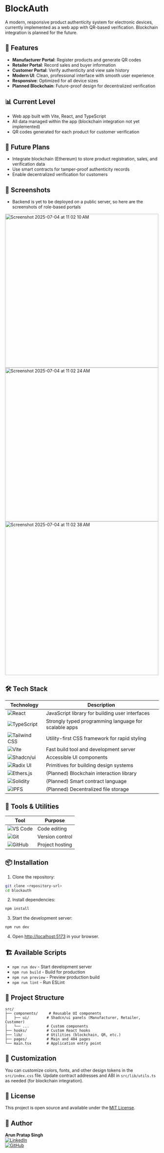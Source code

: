# BlockAuth

A modern, responsive product authenticity system for electronic devices, currently implemented as a web app with QR-based verification. Blockchain integration is planned for the future.

## 🚀 Features

- **Manufacturer Portal**: Register products and generate QR codes
- **Retailer Portal**: Record sales and buyer information
- **Customer Portal**: Verify authenticity and view sale history
- **Modern UI**: Clean, professional interface with smooth user experience
- **Responsive**: Optimized for all device sizes
- **Planned Blockchain**: Future-proof design for decentralized verification

## 📊 Current Level

- Web app built with Vite, React, and TypeScript
- All data managed within the app (blockchain integration not yet implemented)
- QR codes generated for each product for customer verification

## 🔮 Future Plans

- Integrate blockchain (Ethereum) to store product registration, sales, and verification data
- Use smart contracts for tamper-proof authenticity records
- Enable decentralized verification for customers

## 📸 Screenshots

- Backend is yet to be deployed on a public server, so here are the screenshots of role-based portals
<img width="502" alt="Screenshot 2025-07-04 at 11 02 10 AM" src="https://github.com/user-attachments/assets/65a02cbd-0d84-40cc-8894-ee11992cab43" />
<img width="502" alt="Screenshot 2025-07-04 at 11 02 24 AM" src="https://github.com/user-attachments/assets/21e40fd1-f495-414d-9f0a-d002848634d5" />
<img width="502" alt="Screenshot 2025-07-04 at 11 02 38 AM" src="https://github.com/user-attachments/assets/c35f6127-dab5-45a9-875e-8f3b57ad5f67" />

## 🛠️ Tech Stack

| Technology | Description |
|------------|-------------|
| ![React](https://img.shields.io/badge/React-61DAFB?style=for-the-badge&logo=react&logoColor=black) | JavaScript library for building user interfaces |
| ![TypeScript](https://img.shields.io/badge/TypeScript-3178C6?style=for-the-badge&logo=typescript&logoColor=white) | Strongly typed programming language for scalable apps |
| ![Tailwind CSS](https://img.shields.io/badge/Tailwind%20CSS-06B6D4?style=for-the-badge&logo=tailwindcss&logoColor=white) | Utility-first CSS framework for rapid styling |
| ![Vite](https://img.shields.io/badge/Vite-646CFF?style=for-the-badge&logo=vite&logoColor=white) | Fast build tool and development server |
| ![Shadcn/ui](https://img.shields.io/badge/shadcn/ui-000000?style=for-the-badge&logo=vercel&logoColor=white) | Accessible UI components |
| ![Radix UI](https://img.shields.io/badge/Radix%20UI-111827?style=for-the-badge&logo=radix-ui&logoColor=white) | Primitives for building design systems |
| ![Ethers.js](https://img.shields.io/badge/Ethers.js-4E8EE9?style=for-the-badge&logo=ethereum&logoColor=white) | (Planned) Blockchain interaction library |
| ![Solidity](https://img.shields.io/badge/Solidity-363636?style=for-the-badge&logo=solidity&logoColor=white) | (Planned) Smart contract language |
| ![IPFS](https://img.shields.io/badge/IPFS-65C2CB?style=for-the-badge&logo=ipfs&logoColor=white) | (Planned) Decentralized file storage |

## 🧰 Tools & Utilities

| Tool | Purpose |
|------|---------|
| ![VS Code](https://img.shields.io/badge/VS%20Code-007ACC?style=for-the-badge&logo=visual-studio-code&logoColor=white) | Code editing |
| ![Git](https://img.shields.io/badge/Git-F05032?style=for-the-badge&logo=git&logoColor=white) | Version control |
| ![GitHub](https://img.shields.io/badge/GitHub-181717?style=for-the-badge&logo=github&logoColor=white) | Project hosting |

## 📦 Installation

1. Clone the repository:
```bash
git clone <repository-url>
cd blockauth
```

2. Install dependencies:
```bash
npm install
```

3. Start the development server:
```bash
npm run dev
```

4. Open [http://localhost:5173](http://localhost:5173) in your browser.

## 🏗️ Available Scripts

- `npm run dev` - Start development server
- `npm run build` - Build for production
- `npm run preview` - Preview production build
- `npm run lint` - Run ESLint

## 📁 Project Structure

```
src/
├── components/     # Reusable UI components
│   ├── ui/        # Shadcn/ui panels (Manufacturer, Retailer, Customer)
│   └── ...        # Custom components
├── hooks/         # Custom React hooks
├── lib/           # Utilities (blockchain, QR, etc.)
├── pages/         # Main and 404 pages
└── main.tsx       # Application entry point
```

## 🎨 Customization

You can customize colors, fonts, and other design tokens in the `src/index.css` file. Update contract addresses and ABI in `src/lib/utils.ts` as needed (for blockchain integration).

## 📄 License

This project is open source and available under the [MIT License](LICENSE).

## 👤 Author

**Arun Pratap Singh**  
[![LinkedIn](https://img.shields.io/badge/LinkedIn-Arun%20Pratap%20Singh-blue?style=flat-square&logo=linkedin)](https://www.linkedin.com/in/arun-pratap-singh09)  
[![GitHub](https://img.shields.io/badge/GitHub-gitarun009-black?style=flat-square&logo=github)](https://github.com/gitarun009) 
